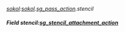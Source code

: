 _[sokol](../../modules/sokol/sokol-module.md):[sokol](../../modules/sokol/sokol-module.md).[sg\_pass\_action](../../modules/sokol/sokol-sg_pass_action.md).stencil_
##### Field stencil:[sg_stencil_attachment_action](../../modules/sokol/sokol-sg_stencil_attachment_action.md)
